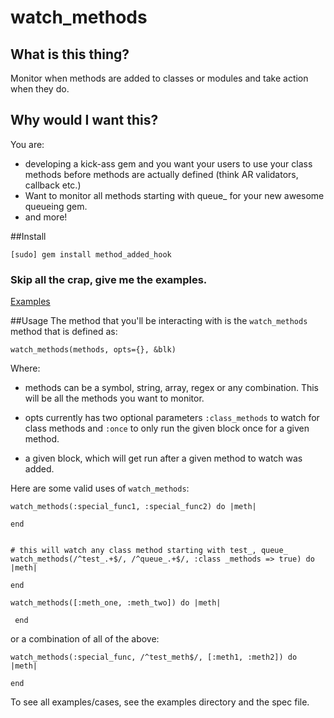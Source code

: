 watch_methods
=============

## What is this thing?

  Monitor when methods are added to classes or modules and take action when they do.

## Why would I want this?
  You are:

  - developing a kick-ass gem and you want your users to use your class methods before methods are actually defined (think AR validators, callback etc.)
  - Want to monitor all methods starting with queue_ for your new awesome queueing gem.
  - and more!

##Install

    [sudo] gem install method_added_hook


### Skip all the crap, give me the examples.
   [Examples](https://github.com/mikelewis/method_added_hook/tree/master/examples)

##Usage
   The method that you'll be interacting with is the `watch_methods` method that is defined as:

    watch_methods(methods, opts={}, &blk)

   Where:

   - methods can be a symbol, string, array, regex or any combination. This will be all the methods you want to monitor.

   - opts currently has two optional parameters `:class_methods` to watch for class methods and `:once` to
   only run the given block once for a given method.

   - a given block, which will get run after a given method to watch was added.

Here are some valid uses of `watch_methods`:

    watch_methods(:special_func1, :special_func2) do |meth|

    end


    # this will watch any class method starting with test_, queue_
    watch_methods(/^test_.+$/, /^queue_.+$/, :class _methods => true) do |meth|

    end

    watch_methods([:meth_one, :meth_two]) do |meth|

     end

  or a combination of all of the above:

    watch_methods(:special_func, /^test_meth$/, [:meth1, :meth2]) do |meth|

    end

  To see all examples/cases, see the examples directory and the spec file.

